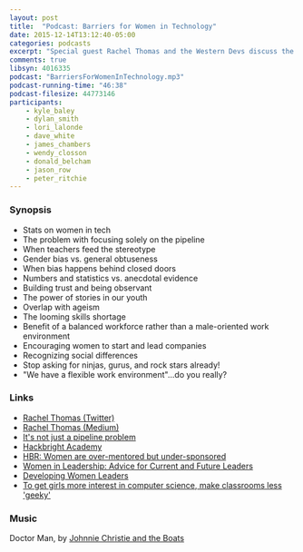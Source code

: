 ```yaml
---
layout: post
title:  "Podcast: Barriers for Women in Technology"
date: 2015-12-14T13:12:40-05:00
categories: podcasts
excerpt: "Special guest Rachel Thomas and the Western Devs discuss the barriers facing women when they enter and when they stay in technology"
comments: true
libsyn: 4016335
podcast: "BarriersForWomenInTechnology.mp3"
podcast-running-time: "46:38"
podcast-filesize: 44773146
participants: 
    - kyle_baley
    - dylan_smith
    - lori_lalonde
    - dave_white
    - james_chambers
    - wendy_closson
    - donald_belcham
    - jason_row
    - peter_ritchie
---
```


### Synopsis

* Stats on women in tech
* The problem with focusing solely on the pipeline
* When teachers feed the stereotype
* Gender bias vs. general obtuseness
* When bias happens behind closed doors
* Numbers and statistics vs. anecdotal evidence
* Building trust and being observant
* The power of stories in our youth
* Overlap with ageism
* The looming skills shortage
* Benefit of a balanced workforce rather than a male-oriented work environment
* Encouraging women to start and lead companies
* Recognizing social differences
* Stop asking for ninjas, gurus, and rock stars already!
* "We have a flexible work environment"...do you really?

### Links
* [Rachel Thomas (Twitter)](https://twitter.com/math_rachel)
* [Rachel Thomas (Medium)](https://medium.com/@racheltho)
* [It's not just a pipeline problem](https://medium.com/@racheltho/if-you-think-women-in-tech-is-just-a-pipeline-problem-you-haven-t-been-paying-attention-cb7a2073b996)
* [Hackbright Academy](https://hackbrightacademy.com/)
* [HBR: Women are over-mentored but under-sponsored](https://hbr.org/2010/08/women-are-over-mentored-but-un/)
* [Women in Leadership: Advice for Current and Future Leaders](https://www.linkedin.com/pulse/women-leadership-advice-current-future-leaders-cindy-fornelli)
* [Developing Women Leaders](https://www.linkedin.com/pulse/20130101170009-60894986-developing-women-leaders-five-essentials)
* [To get girls more interest in computer science, make classrooms less 'geeky'](http://www.washington.edu/news/2015/08/24/to-get-girls-more-interested-in-computer-science-make-classrooms-less-geeky/)

### Music

Doctor Man, by [Johnnie Christie and the Boats](https://www.youtube.com/user/jwcchristie)


